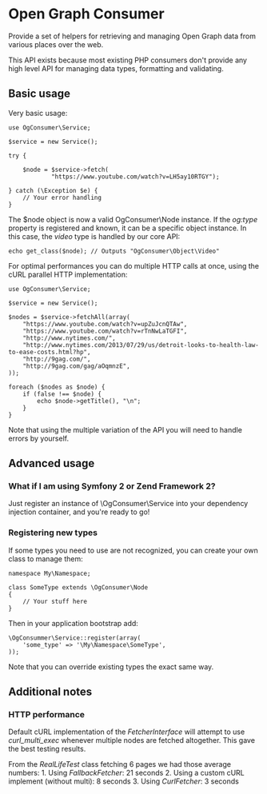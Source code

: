# Open Graph Consumer

Provide a set of helpers for retrieving and managing Open Graph data from
various places over the web.

This API exists because most existing PHP consumers don't provide any high
level API for managing data types, formatting and validating.

## Basic usage

Very basic usage:

    use OgConsumer\Service;

    $service = new Service();

    try {

        $node = $service->fetch(
                "https://www.youtube.com/watch?v=LH5ay10RTGY");

    } catch (\Exception $e) {
        // Your error handling
    }

The $node object is now a valid OgConsumer\Node instance. If the *og:type*
property is registered and known, it can be a specific object instance. In this
case, the *video* type is handled by our core API:

    echo get_class($node); // Outputs "OgConsumer\Object\Video"

For optimal performances you can do multiple HTTP calls at once, using the cURL
parallel HTTP implementation:

    use OgConsumer\Service;

    $service = new Service();

    $nodes = $service->fetchAll(array(
        "https://www.youtube.com/watch?v=upZuJcnQTAw",
        "https://www.youtube.com/watch?v=rTnNwLaTGFI",
        "http://www.nytimes.com/",
        "http://www.nytimes.com/2013/07/29/us/detroit-looks-to-health-law-to-ease-costs.html?hp",
        "http://9gag.com/",
        "http://9gag.com/gag/aOqmnzE",
    ));

    foreach ($nodes as $node) {
        if (false !== $node) {
            echo $node->getTitle(), "\n";
        }
    }

Note that using the multiple variation of the API you will need to handle
errors by yourself.

## Advanced usage

### What if I am using Symfony 2 or Zend Framework 2?

Just register an instance of \OgConsumer\Service into your dependency injection
container, and you're ready to go!

### Registering new types

If some types you need to use are not recognized, you can create your own class
to manage them:

    namespace My\Namespace;

    class SomeType extends \OgConsumer\Node
    {
        // Your stuff here
    }

Then in your application bootstrap add:

    \OgConsummer\Service::register(array(
        'some_type' => '\My\Namespace\SomeType',
    ));

Note that you can override existing types the exact same way.

## Additional notes

### HTTP performance

Default cURL implementation of the *FetcherInterface* will attempt to use
*curl_multi_exec* whenever multiple nodes are fetched altogether. This gave
the best testing results.

From the *RealLifeTest* class fetching 6 pages we had those average numbers:
    1. Using *FallbackFetcher*: 21 seconds
    2. Using a custom cURL implement (without multi): 8 seconds
    3. Using *CurlFetcher*: 3 seconds
